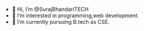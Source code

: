 - 👋 Hi, I’m @SurajBhandariTECH
- 👀 I’m interested in programming,web development.
- 🌱 I’m currently pursuing B.tech as CSE.
<!---
SurajBhandariTECH/SurajBhandariTECH is a ✨ special ✨ repository because its `README.md` (this file) appears on your GitHub profile.
You can click the Preview link to take a look at your changes.
--->
